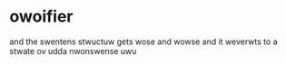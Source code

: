 # owoifier
and the swentens stwuctuw gets wose and wowse and it weverwts to a stwate ov udda nwonswense uwu

